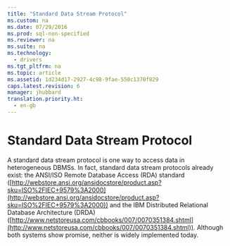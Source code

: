 ```yaml
---
title: "Standard Data Stream Protocol"
ms.custom: na
ms.date: 07/29/2016
ms.prod: sql-non-specified
ms.reviewer: na
ms.suite: na
ms.technology: 
  - drivers
ms.tgt_pltfrm: na
ms.topic: article
ms.assetid: 1d234d17-2927-4c98-9fae-550c1370f829
caps.latest.revision: 6
manager: jhubbard
translation.priority.ht: 
  - en-gb
---
```

# Standard Data Stream Protocol
A standard data stream protocol is one way to access data in heterogeneous DBMSs. In fact, standard data stream protocols already exist: the ANSI/ISO Remote Database Access (RDA) standard ([http://webstore.ansi.org/ansidocstore/product.asp?sku=ISO%2FIEC+9579%3A2000](http://webstore.ansi.org/ansidocstore/product.asp?sku=ISO%2FIEC+9579%3A2000)) and the IBM Distributed Relational Database Architecture (DRDA) ([http://www.netstoreusa.com/cbbooks/007/0070351384.shtml](http://www.netstoreusa.com/cbbooks/007/0070351384.shtml)). Although both systems show promise, neither is widely implemented today.